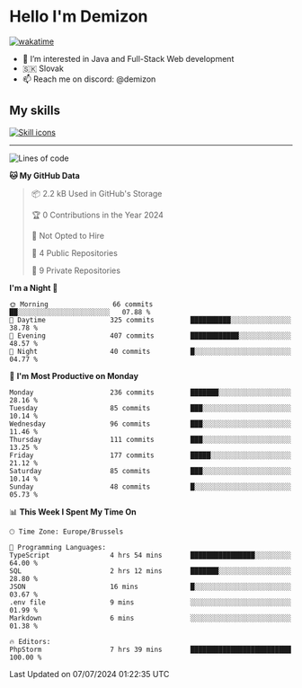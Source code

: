 # Hello I'm Demizon
[![wakatime](https://wakatime.com/badge/user/6ad1949f-d6d7-44f9-9eee-c35e54cc499b.svg)](https://wakatime.com/@6ad1949f-d6d7-44f9-9eee-c35e54cc499b)
- 👀 I’m interested in Java and Full-Stack Web development
- 🇸🇰 Slovak
- 📫 Reach me on discord: @demizon

## My skills
[![Skill icons](https://skillicons.dev/icons?i=java,js,ts,html,css,react,nextjs,tailwind,supabase,py,git,docker,linux,mysql,postgres,mongo&theme=dark)](https://github.com/Demizon3433)

---

<!--START_SECTION:waka-->
![Lines of code](https://img.shields.io/badge/From%20Hello%20World%20I%27ve%20Written-254.6%20thousand%20lines%20of%20code-blue)

**🐱 My GitHub Data** 

> 📦 2.2 kB Used in GitHub's Storage 
 > 
> 🏆 0 Contributions in the Year 2024
 > 
> 🚫 Not Opted to Hire
 > 
> 📜 4 Public Repositories 
 > 
> 🔑 9 Private Repositories 
 > 
**I'm a Night 🦉** 

```text
🌞 Morning                66 commits          ██░░░░░░░░░░░░░░░░░░░░░░░   07.88 % 
🌆 Daytime                325 commits         ██████████░░░░░░░░░░░░░░░   38.78 % 
🌃 Evening                407 commits         ████████████░░░░░░░░░░░░░   48.57 % 
🌙 Night                  40 commits          █░░░░░░░░░░░░░░░░░░░░░░░░   04.77 % 
```
📅 **I'm Most Productive on Monday** 

```text
Monday                   236 commits         ███████░░░░░░░░░░░░░░░░░░   28.16 % 
Tuesday                  85 commits          ███░░░░░░░░░░░░░░░░░░░░░░   10.14 % 
Wednesday                96 commits          ███░░░░░░░░░░░░░░░░░░░░░░   11.46 % 
Thursday                 111 commits         ███░░░░░░░░░░░░░░░░░░░░░░   13.25 % 
Friday                   177 commits         █████░░░░░░░░░░░░░░░░░░░░   21.12 % 
Saturday                 85 commits          ███░░░░░░░░░░░░░░░░░░░░░░   10.14 % 
Sunday                   48 commits          █░░░░░░░░░░░░░░░░░░░░░░░░   05.73 % 
```


📊 **This Week I Spent My Time On** 

```text
🕑︎ Time Zone: Europe/Brussels

💬 Programming Languages: 
TypeScript               4 hrs 54 mins       ████████████████░░░░░░░░░   64.00 % 
SQL                      2 hrs 12 mins       ███████░░░░░░░░░░░░░░░░░░   28.80 % 
JSON                     16 mins             █░░░░░░░░░░░░░░░░░░░░░░░░   03.67 % 
.env file                9 mins              ░░░░░░░░░░░░░░░░░░░░░░░░░   01.99 % 
Markdown                 6 mins              ░░░░░░░░░░░░░░░░░░░░░░░░░   01.38 % 

🔥 Editors: 
PhpStorm                 7 hrs 39 mins       █████████████████████████   100.00 % 
```


 Last Updated on 07/07/2024 01:22:35 UTC
<!--END_SECTION:waka-->
